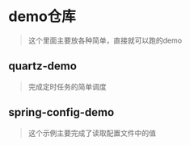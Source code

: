 # demo仓库
> 这个里面主要放各种简单，直接就可以跑的demo

## quartz-demo
> 完成定时任务的简单调度

## spring-config-demo
> 这个示例主要完成了读取配置文件中的值